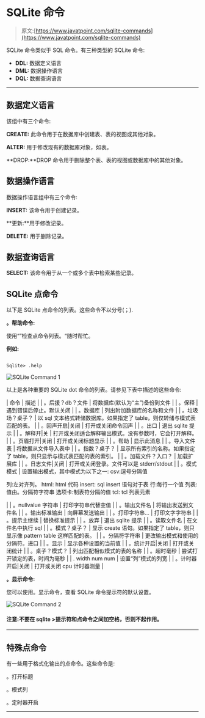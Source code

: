 # SQLite 命令

> 原文:[https://www.javatpoint.com/sqlite-commands](https://www.javatpoint.com/sqlite-commands)

SQLite 命令类似于 SQL 命令。有三种类型的 SQLite 命令:

*   **DDL:** 数据定义语言
*   **DML:** 数据操作语言
*   **DQL:** 数据查询语言

* * *

## 数据定义语言

该组中有三个命令:

**CREATE:** 此命令用于在数据库中创建表、表的视图或其他对象。

**ALTER:** 用于修改现有的数据库对象，如表。

**DROP:**DROP 命令用于删除整个表、表的视图或数据库中的其他对象。

## 数据操作语言

数据操作语言组中有三个命令:

**INSERT:** 该命令用于创建记录。

**更新:**用于修改记录。

**DELETE:** 用于删除记录。

## 数据查询语言

**SELECT:** 该命令用于从一个或多个表中检索某些记录。

## SQLite 点命令

以下是 SQLite 点命令的列表。这些命令不以分号(；).

**。帮助命令:**

使用“”检查点命令列表。“随时帮忙。

**例如:**

```

Sqlite> .help

```

![SQLite Command 1](../Images/369732bbfa35eeeb340e946b45387aed.png)

以上是各种重要的 SQLite dot 命令的列表。请参见下表中描述的这些命令:

| 命令 | 描述 |
| 。后援？db？文件 | 将数据库(默认为“主”)备份到文件 |
| 。保释 | 遇到错误后停止。默认关闭 |
| 。数据库 | 列出附加数据库的名称和文件 |
| 。垃圾场？桌子？ | 以 sql 文本格式转储数据库。如果指定了 table，则仅转储与模式表匹配的表。 |
| 。回声开启&#124;关闭 | 打开或关闭命令回声 |
| 。出口 | 退出 sqlite 提示 |
| 。解释开&#124;关 | 打开或关闭适合解释输出模式。没有参数时，它会打开解释。 |
| 。页眉打开&#124;关闭 | 打开或关闭标题显示 |
| 。帮助 | 显示此消息 |
| 。导入文件表 | 将数据从文件导入表中 |
| 。指数？桌子？ | 显示所有索引的名称。如果指定了 table，则只显示与模式表匹配的表的索引。 |
| 。加载文件？入口？ | 加载扩展库 |
| 。日志文件&#124;关闭 | 打开或关闭登录。文件可以是 stderr/stdout |
| 。模式模式 | 设置输出模式，其中模式为以下之一:
csv:逗号分隔值

列:左对齐列。
html: html 代码
insert: sql insert 语句对于表
行:每行一个值
列表:值由。分隔符字符串
选项卡:制表符分隔的值
tcl: tcl 列表元素

 |
| 。nullvalue 字符串 | 打印字符串代替空值 |
| 。输出文件名 | 将输出发送到文件名 |
| 。输出标准输出 | 向屏幕发送输出 |
| 。打印字符串... | 打印文字字符串 |
| 。提示主继续 | 替换标准提示 |
| 。放弃 | 退出 sqlite 提示 |
| 。读取文件名 | 在文件名中执行 sql |
| 。模式？桌子？ | 显示 create 语句。如果指定了 table，则只显示像 pattern table 这样匹配的表。 |
| 。分隔符字符串 | 更改输出模式和使用的分隔符。进口 |
| 。显示 | 显示各种设置的当前值 |
| 。统计开启&#124;关闭 | 打开或关闭统计 |
| 。桌子？模式？ | 列出匹配相似模式的表的名称 |
| 。超时毫秒 | 尝试打开锁定的表，时间为毫秒 |
| . width num num | 设置“列”模式的列宽 |
| 。计时器开启&#124;关闭 | 打开或关闭 cpu 计时器测量 |

**。显示命令:**

您可以使用。显示命令，查看 SQLite 命令提示符的默认设置。

![SQLite Command 2](../Images/a0c7d52978c2410039433dbea75684db.png)

#### 注意:不要在 sqlite >提示符和点命令之间加空格，否则不起作用。

* * *

## 特殊点命令

有一些用于格式化输出的点命令。这些命令是:

。打开标题

。模式列

。定时器开启

* * *